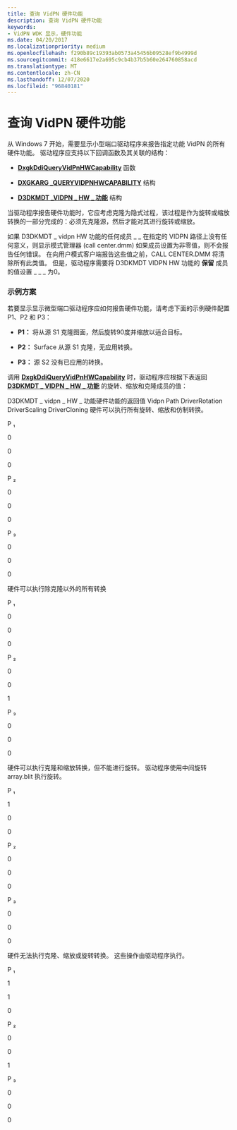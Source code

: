 ```yaml
---
title: 查询 VidPN 硬件功能
description: 查询 VidPN 硬件功能
keywords:
- VidPN WDK 显示，硬件功能
ms.date: 04/20/2017
ms.localizationpriority: medium
ms.openlocfilehash: f290b89c19393ab0573a45456b09528ef9b4999d
ms.sourcegitcommit: 418e6617e2a695c9cb4b37b5b60e264760858acd
ms.translationtype: MT
ms.contentlocale: zh-CN
ms.lasthandoff: 12/07/2020
ms.locfileid: "96840181"
---
```

# <a name="querying-vidpn-hardware-capabilities"></a>查询 VidPN 硬件功能


从 Windows 7 开始，需要显示小型端口驱动程序来报告指定功能 VidPN 的所有硬件功能。 驱动程序应支持以下回调函数及其关联的结构：

-   [**DxgkDdiQueryVidPnHWCapability**](/windows-hardware/drivers/ddi/d3dkmddi/nc-d3dkmddi-dxgkddi_queryvidpnhwcapability) 函数

-   [**DXGKARG \_QUERYVIDPNHWCAPABILITY**](/windows-hardware/drivers/ddi/d3dkmddi/ns-d3dkmddi-_dxgkarg_queryvidpnhwcapability) 结构

-   [**D3DKMDT \_VIDPN \_ HW \_ 功能**](/windows-hardware/drivers/ddi/d3dkmdt/ns-d3dkmdt-_d3dkmdt_vidpn_hw_capability) 结构

当驱动程序报告硬件功能时，它应考虑克隆为隐式过程，该过程是作为旋转或缩放转换的一部分完成的：必须先克隆源，然后才能对其进行旋转或缩放。

如果 D3DKMDT \_ vidpn HW 功能的任何成员 \_ \_ 在指定的 VIDPN 路径上没有任何意义，则显示模式管理器 (call center.dmm) 如果成员设置为非零值，则不会报告任何错误。 在向用户模式客户端报告这些值之前，CALL CENTER.DMM 将清除所有此类值。 但是，驱动程序需要将 D3DKMDT VIDPN HW 功能的 **保留** 成员的值设置 \_ \_ \_ 为0。

### <a name="span-idexample_scenariospanspan-idexample_scenariospanexample-scenario"></a><span id="example_scenario"></span><span id="EXAMPLE_SCENARIO"></span>**示例方案**

若要显示显示微型端口驱动程序应如何报告硬件功能，请考虑下面的示例硬件配置 P1、P2 和 P3：

-   **P1：** 将从源 S1 克隆图面，然后旋转90度并缩放以适合目标。

-   **P2：** Surface 从源 S1 克隆，无应用转换。

-   **P3：** 源 S2 没有已应用的转换。

调用 [**DxgkDdiQueryVidPnHWCapability**](/windows-hardware/drivers/ddi/d3dkmddi/nc-d3dkmddi-dxgkddi_queryvidpnhwcapability) 时，驱动程序应根据下表返回 [**D3DKMDT \_ VIDPN \_ HW \_ 功能**](/windows-hardware/drivers/ddi/d3dkmdt/ns-d3dkmdt-_d3dkmdt_vidpn_hw_capability) 的旋转、缩放和克隆成员的值：

D3DKMDT \_ vidpn \_ HW \_ 功能硬件功能的返回值 Vidpn Path DriverRotation DriverScaling DriverCloning 硬件可以执行所有旋转、缩放和仿制转换。

P ₁

0

0

0

P ₂

0

0

0

P ₃

0

0

0

硬件可以执行除克隆以外的所有转换

P ₁

0

0

0

P ₂

0

0

1

P ₃

0

0

0

硬件可以执行克隆和缩放转换，但不能进行旋转。 驱动程序使用中间旋转 array.blit 执行旋转。

P ₁

1

0

0

P ₂

0

0

0

P ₃

0

0

0

硬件无法执行克隆、缩放或旋转转换。 这些操作由驱动程序执行。

P ₁

1

1

0

P ₂

0

0

1

P ₃

0

0

0

 

 

